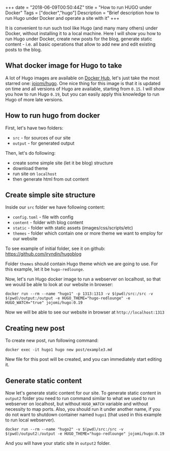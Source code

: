 +++
date = "2018-06-09T00:50:44Z"
title = "How to run HUGO under Docker"
Tags = ["docker","hugo"]
Description = "Brief description how to run Hugo under Docker and operate a site with it"
+++

It is convenient to run such tool like Hugo (and many many others) under Docker, 
without installing it to a local machine. Here I will show you how to run Hugo
under Docker, create new posts for the blog, generate static content - i.e. all basic operations
that allow to add new and edit existing posts to the blog. 

<!--more-->

## What docker image for Hugo to take

A lot of Hugo images are available on [Docker Hub](https://hub.docker.com/search/?isAutomated=0&isOfficial=0&page=1&pullCount=0&q=hugo&starCount=1), let's just take the most starred one: [jojomi/hugo](https://hub.docker.com/r/jojomi/hugo/).
One nice thing for this image is that it is updated on time and all versions of Hugo are available, starting from `0.15`. I will show you how to run Hugo `0.19`, but you can easily apply this knowledge to run Hugo of more late versions.  


## How to run hugo from docker

First, let's have two folders:

* `src` - for sources of our site
* `output` - for generated output

Then, let's do following: 

 * create some simple site (let it be blog) structure
 * download theme
 * run site on `localhost`
 * then generate html from out content


## Create simple site structure

Inside our `src` folder we have following content:

 * `config.toml` - file with config
 * `content` - folder with blog content
 * `static` - folder with static assets (images/css/scripts/etc)
 * `themes` - folder which contain one or more theme we want to employ for our website

To see example of initial folder, see it on github: https://github.com/iryndin/hugoblog

Folder `themes` should contain Hugo theme which we are going to use. For this example, let it be `hugo-redlounge`.

Now, let's run Hugo docker image to run a webserver on localhost, so that we would be able to look at our website in browser:

```
docker run --rm --name "hugo1" -p 1313:1313 -v $(pwd)/src:/src -v $(pwd)/output:/output -e HUGO_THEME="hugo-redlounge" -e HUGO_WATCH="true" jojomi/hugo:0.19
```

Now we will be able to see our website in browser at `http://localhost:1313`

## Creating new post

To create new post, run following command:

```
docker exec -it hugo1 hugo new post/example3.md
```

New file for this post will be created, and you can immediately start editing it. 

## Generate static content

Now let's generate static content for our site. To generate static content in `output2` folder you need to run command similar to what we used to run webserver on localhost, but without `HUGO_WATCH` variable and without necessity to map ports. Also, you should run it under another name, if you do not want to shutdown 
container named `hugo1` (that used in this example to run local webserver).

```
docker run --rm --name "hugo2" -v $(pwd)/src:/src -v $(pwd)/output2:/output -e HUGO_THEME="hugo-redlounge" jojomi/hugo:0.19
```

And you will have your static site in `output2` folder.


